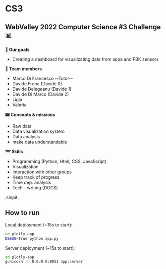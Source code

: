 # CS3

WebValley 2022 Computer Science #3 Challenge :bar_chart:
---
**:pushpin: Our goals**
- Creating a dashboard for visualizating data from appa and FBK sensors

**:man: Team members**
- Marco Di Francesco --Tutor--
- Davide Frena (Davide 0)
- Davide Delegeanu (Davide 1)
- Davide Di Marco (Davide 2)
- Ligia
- Valeria

**:pager: Concepts & missions**
- Raw data
- Data visualization system
- Data analysis
- make data understandable

**:loop: Skills**
- Programming (Python, Html, CSS, JavaScript)
- Visualization
- Interaction with other groups
- Keep track of progress
- Time dep. analysis
- Tech - writing (DOCS)


:shipit:

## How to run

Local deployment (~15s to start):
```sh
cd plotly-app
DEBUG=True python app.py
```

Server deployment (~15s to start):
```sh
cd plotly-app
gunicorn -b 0.0.0.0:8051 app:server
```
